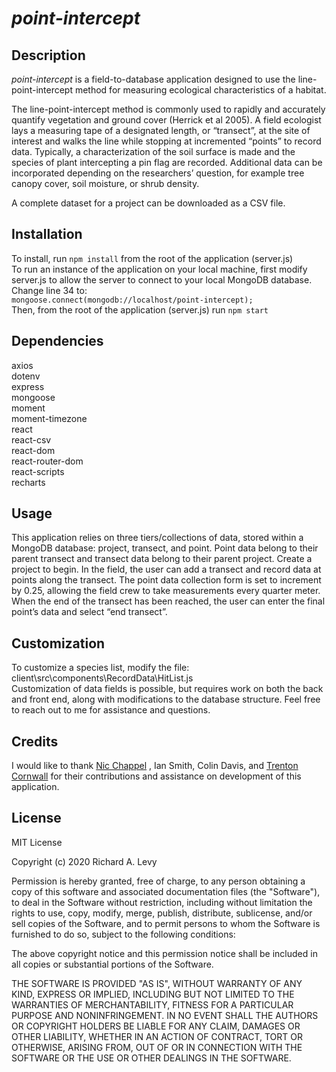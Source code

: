 # *point-intercept*

## Description

*point-intercept* is a field-to-database application designed to use the line-point-intercept method for measuring ecological characteristics of a habitat.

The line-point-intercept method is commonly used to rapidly and accurately quantify vegetation and ground cover (Herrick et al 2005). A field ecologist lays a measuring tape of a designated length, or “transect”, at the site of interest and walks the line while stopping at incremented “points” to record data. Typically, a characterization of the soil surface is made and the species of plant intercepting a pin flag are recorded. Additional data can be incorporated depending on the researchers’ question, for example tree canopy cover, soil moisture, or shrub density.

A complete dataset for a project can be downloaded as a CSV file.


## Installation

To install, run `npm install` from the root of the application (server.js)  
To run an instance of the application on your local machine, first modify server.js to allow the server to connect to your local MongoDB database. Change line 34 to:  
`mongoose.connect(mongodb://localhost/point-intercept);`  
Then, from the root of the application (server.js) run `npm start`


## Dependencies
axios  
dotenv  
express  
mongoose  
moment  
moment-timezone  
react  
react-csv  
react-dom  
react-router-dom  
react-scripts  
recharts  

## Usage 

This application relies on three tiers/collections of data, stored within a MongoDB database: project, transect, and point. Point data belong to their parent transect and transect data belong to their parent project. Create a project to begin. In the field, the user can add a transect and record data at points along the transect. The point data collection form is set to increment by 0.25, allowing the field crew to take measurements every quarter meter. When the end of the transect has been reached, the user can enter the final point’s data and select “end transect”.
## Customization

To customize a species list, modify the file: client\src\components\RecordData\HitList.js  
Customization of data fields is possible, but requires work on both the back and front end, along with modifications to the database structure. Feel free to reach out to me for assistance and questions.

## Credits

I would like to thank [Nic Chappel](https://github.com/NicChappell) , Ian Smith, Colin Davis, and [Trenton Cornwall](https://github.com/trentoncornwall) for their contributions and assistance on development of this application.


## License

MIT License

Copyright (c) 2020 Richard A. Levy

Permission is hereby granted, free of charge, to any person obtaining a copy
of this software and associated documentation files (the "Software"), to deal
in the Software without restriction, including without limitation the rights
to use, copy, modify, merge, publish, distribute, sublicense, and/or sell
copies of the Software, and to permit persons to whom the Software is
furnished to do so, subject to the following conditions:

The above copyright notice and this permission notice shall be included in all
copies or substantial portions of the Software.

THE SOFTWARE IS PROVIDED "AS IS", WITHOUT WARRANTY OF ANY KIND, EXPRESS OR
IMPLIED, INCLUDING BUT NOT LIMITED TO THE WARRANTIES OF MERCHANTABILITY,
FITNESS FOR A PARTICULAR PURPOSE AND NONINFRINGEMENT. IN NO EVENT SHALL THE
AUTHORS OR COPYRIGHT HOLDERS BE LIABLE FOR ANY CLAIM, DAMAGES OR OTHER
LIABILITY, WHETHER IN AN ACTION OF CONTRACT, TORT OR OTHERWISE, ARISING FROM,
OUT OF OR IN CONNECTION WITH THE SOFTWARE OR THE USE OR OTHER DEALINGS IN THE
SOFTWARE.
